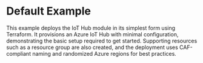 # Default Example

This example deploys the IoT Hub module in its simplest form using Terraform. It provisions an Azure IoT Hub with minimal configuration, demonstrating the basic setup required to get started. Supporting resources such as a resource group are also created, and the deployment uses CAF-compliant naming and randomized Azure regions for best practices.
